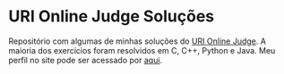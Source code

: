 # URI Online Judge Soluções

Repositório com algumas de minhas soluções do [URI Online Judge](https://www.urionlinejudge.com.br/). A maioria dos exercícios foram resolvidos em C, C++, Python e Java. Meu perfil no site pode ser acessado por [aqui](https://www.urionlinejudge.com.br/judge/pt/profile/226696).
